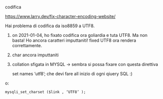 codifica

https://www.larry.dev/fix-character-encoding-website/

Hai problema di codifica da iso8859 a UTF8.
1. on 2021-01-04, ho fixato codifica ora goliardia e tuta UTF8. Ma non basta! 
    Ho ancora caratteri imputtaniti!
fixed UTF8 ora rendera correttamente.
  
2. char ancora imputtaniti

3. collation sfigata in MYSQL -> sembra si possa fixare con questa direttiva 

    set names ‘utf8’;
    che devi fare all inizio di ogni qiuery SQL :) 

o: 

    mysqli_set_charset ($link , ‘UTF8’ );
